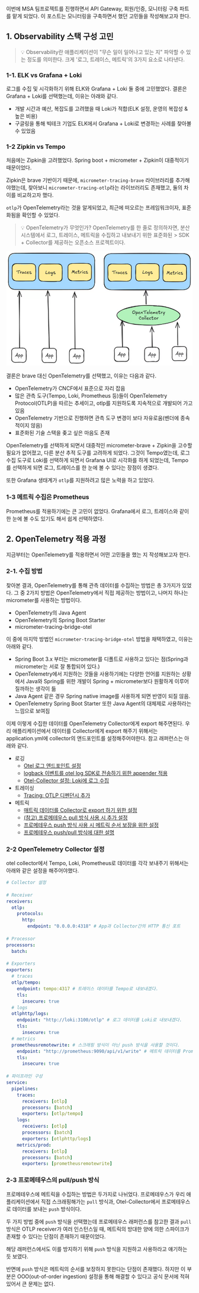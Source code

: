 이번에 MSA 팀프로젝트를 진행하면서 API Gateway, 회원/인증, 모니터링 구축 파트를 맡게 되었다. 이 포스트는 모니터링을 구축하면서 했던 고민들을 작성해보고자 한다.

## 1. Observability 스택 구성 고민
> 💡 Observability란 애플리케이션이 "무슨 일이 일어나고 있는 지" 파악할 수 있는 정도를 의미한다. 
> 크게 '로그, 트레이스, 메트릭'의 3가지 요소로 나타낸다.

### 1-1. ELK vs Grafana + Loki
로그를 수집 및 시각화하기 위해 ELK와 Grafana + Loki 둘 중에 고민했었다.
결론은 Grafana + Loki를 선택했는데, 이유는 아래와 같다.
- 개발 시간과 예산, 복잡도를 고려했을 때 Loki가 적합(ELK 설정, 운영의 복잡성 & 높은 비용)
- 구글링을 통해 빅테크 기업도 ELK에서 Grafana + Loki로 변경하는 사례를 찾아볼 수 있었음

### 1-2 Zipkin vs Tempo
처음에는 Zipkin을 고려했었다. Spring boot + micrometer + Zipkin이 대중적이기 때문이었다.

Zipkin은 brave 기반이기 때문에, `micrometer-tracing-brave` 라이브러리를 추가해야했는데, 찾아보니 `micrometer-tracing-otlp`라는 라이브러리도 존재했고, 둘의 차이를 비교하고자 했다.

`otlp`가 OpenTelemetry라는 것을 알게되었고, 최근에 떠오르는 프레임워크이자, 표준화됨을 확인할 수 있었다.

> 💡 OpenTelemetry가 무엇인가?
> OpenTelemetry를 한 줄로 정의하자면, 분산 시스템에서 로그, 트레이스, 메트릭을 수집하고 내보내기 위한 표준화된 > SDK + Collector를 제공하는 오픈소스 프로젝트이다.

![alt text](images/image.png)

결론은 brave 대신 OpenTelemetry를 선택했고, 이유는 다음과 같다.
- OpenTelemetry가 CNCF에서 표준으로 자리 잡음
- 많은 관측 도구(Tempo, Loki, Prometheus 등)들이 OpenTelemetry Protocol(OTLP)을 따르는 추세이고, otlp를 지원하도록 지속적으로 개발되어 가고 있음
- OpenTelemetry 기반으로 진행하면 관측 도구 변경이 보다 자유로움(벤더에 종속적이지 않음)
- 표준화된 기술 스택을 좆고 싶은 마음도 존재

OpenTelemetry를 선택하게 되면서 대중적인 micrometer-brave + Zipkin을 고수할 필요가 없어졌고, 다른 분산 추적 도구를 고려하게 되었다. 그것이 Tempo였는데, 로그 수집 도구로 Loki를 선택하게 되면서 Grafana UI로 시각화를 하게 되었는데, Tempo를 선택하게 되면 로그, 트레이스를 한 눈에 볼 수 있다는 장점이 생겼다.

또한 Grafana 생태계가 `otlp`를 지원하려고 많은 노력을 하고 있었다.

### 1-3 메트릭 수집은 Prometheus
Prometheus를 적용하기에는 큰 고민이 없었다. Grafana에서 로그, 트레이스와 같이 한 눈에 볼 수도 있기도 해서 쉽게 선택하였다.

## 2. OpenTelemetry 적용 과정
지금부터는 OpenTelemetry를 적용하면서 어떤 고민들을 했는 지 작성해보고자 한다.

### 2-1. 수집 방법
찾아본 결과, OpenTelemetry를 통해 관측 데이터를 수집하는 방법은 총 3가지가 있었다.
그 중 2가지 방법은 OpenTelemetry에서 직접 제공하는 방법이고, 나머지 하나는 micrometer를 사용하는 방법이다.
- OpenTelemetry의 Java Agent
- OpenTelemetry의 Spring Boot Starter
- micrometer-tracing-bridge-otel

이 중에 마지막 방법인 `micrometer-tracing-bridge-otel` 방법을 채택하였고, 이유는 아래와 같다.
- Spring Boot 3.x 부터는 micrometer를 디폴트로 사용하고 있다는 점(Spring과 micrometer는 서로 잘 통합되어 있다.)
- OpenTelemetry에서 지원하는 것들을 사용하기에는 다양한 언어를 지원하는 상황에서 Java와 Spring를 위한 개발이 Spring + micrometer보다 원활하게 이루어질까하는 생각이 듦
- Java Agent 같은 경우 Spring native image를 사용하게 되면 반영이 되질 않음.
- OpenTelemetry Spring Boot Starter 또한 Java Agent의 대체제로 사용하라는 느낌으로 보여짐

이제 이렇게 수집한 데이터를 OpenTelemetry Collector에게 export 해주면된다.
우리 애플리케이션에서 데이터를 Collector에게 export 해주기 위해서는 application.yml에 collector의 앤드포인트를 설정해주어야한다.
참고 래퍼런스는 아래와 같다.

- 로깅
    - [Otel 로그 앤드포인트 설정](https://docs.spring.io/spring-boot/reference/actuator/loggers.html)
    - [logback 이벤트를 otel log SDK로 전송하기 위한 appender 적용](https://github.com/open-telemetry/opentelemetry-java-instrumentation/tree/main/instrumentation/logback/logback-appender-1.0/library)
    - [Otel-Collector 설정: Loki에 로그 수집](https://grafana.com/docs/loki/latest/send-data/otel/)
- 트레이싱
    - [Tracing: OTLP 디펜던시 추가](https://docs.spring.io/spring-boot/reference/actuator/tracing.html)
- 메트릭
    - [매트릭 데이터를 Collector로 export 하기 위한 설정](https://docs.spring.io/spring-boot/reference/actuator/metrics.html#actuator.metrics.export.otlp)
    - [(참고) 프로메테우스 pull 방식 사용 시 추가 설정](https://prometheus.io/docs/guides/opentelemetry/)
    - [프로메테우스 push 방식 사용 시 메트릭 순서 보장을 위한 설정](https://github.com/prometheus/prometheus/blob/main/documentation/examples/prometheus-otlp.yml)
    - [프로메테우스 push/pull 방식에 대한 설명](https://grafana.com/blog/2023/07/20/a-practical-guide-to-data-collection-with-opentelemetry-and-prometheus/#6-use-prometheus-remote-write-exporter)

### 2-2 OpenTelemetry Collector 설정
otel collector에서 Tempo, Loki, Prometheus로 데이터를 각각 보내주기 위해서는 아래와 같은 설정을 해주어야했다.
```yml
# Collector 설정

# Receiver
receivers:
  otlp:
    protocols:
      http:
        endpoint: "0.0.0.0:4318" # App과 Collector간의 HTTP 통신 포트

# Processor
processors:
  batch:

# Exporters
exporters:
  # traces
  otlp/tempo:
    endpoint: tempo:4317 # 트레이스 데이터를 Tempo로 내보내겠다.
    tls:
      insecure: true
  # logs
  otlphttp/logs:
    endpoint: "http://loki:3100/otlp" # 로그 데이터를 Loki로 내보내겠다.
    tls:
      insecure: true
  # metrics
  prometheusremotewrite: # 스크래핑 방식이 아닌 push 방식을 사용할 것이다.
    endpoint: "http://prometheus:9090/api/v1/write" # 메트릭 데이터를 Prometheus로 내보내겠다.
    tls:
      insecure: true

# 파이프라인 구성
service:
  pipelines:
    traces:
      receivers: [otlp]
      processors: [batch]
      exporters: [otlp/tempo]
    logs:
      receivers: [otlp]
      processors: [batch]
      exporters: [otlphttp/logs]
    metrics/prod:
      receivers: [otlp]
      processors: [batch]
      exporters: [prometheusremotewrite]
```

### 2-3 프로메테우스의 pull/push 방식
프로메테우스에 메트릭을 수집하는 방법은 두가지로 나뉘었다. 프로메테우스가 우리 애플리케이션에서 직접 스크래핑해가는 `pull` 방식과, Otel-Collector에서 프로메테우스로 데이터를 보내는 `push` 방식이다.

두 가지 방법 중에 `push` 방식을 선택했는데 프로메테우스 래퍼런스를 참고한 결과 `pull` 방식은 OTLP receiver가 여러 인스턴스일 때, 메트릭의 방대한 양에 의한 스파이크가 존재할 수 있다는 단점이 존재하기 때문이었다.

해당 래퍼런스에서도 이를 방지하기 위해 `push` 방식을 지원하고 사용하라고 얘기하는 듯 보였다.

반면에 `push` 방식은 메트릭의 순서를 보장하지 못한다는 단점이 존재했다. 하지만 이 부분은 OOO(out-of-order ingestion) 설정을 통해 해결할 수 있다고 공식 문서에 적혀있어서 큰 문제는 없다.